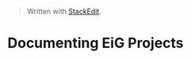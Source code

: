 


> Written with [StackEdit](https://stackedit.io/).
# Documenting EiG Projects <title>
> Brief Description (Introduction):
> This document provides a shell as to the documentation of a general project that must be completed as the project is in its intital, integration and phased implementation. THis document is a template and shell to what is expected to be documented in the project
> Please use the README.md file on the front of the repository for this purpose. 

# Background

# Methods

# Intended Results

## Phase 1

- Element of Phase 1
- Element of Phase 1
- [...]

## Phase 2

- Element of Phase 2
> Description of phase if necessary or not yet determined

[...]

## Phase _N_

## Associated Github Projects
### Main Project(s)
[Reference Github Projects (i.e. Arcus POC](https://github.research.chop.edu)
### Dependencies
-[ ][Reference dependent repos or issues unresolved](https://github.com/)
-[x] [Reference resolved github repos or issues](https://github.com)

### Immediate Issues 
> to discuss in 1:1s or generally

|Item|Issue  |
|--|--|
| This thing doesn’t work | [33](https://github.com) |
| This is so cool | [122](https://github.com)|

## Collaborators

**Non-DBHi**
:Adam Resnick
:Bill Gaynor
:Bob Baldsanno
:Steve Hungar

DBHi
[Alex Felmeister](https://github.com/AlexFelmeister)





<!--stackedit_data:
eyJoaXN0b3J5IjpbLTEyNDYyMjQ1NF19
-->